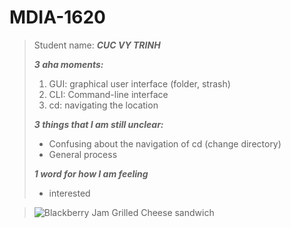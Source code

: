 # MDIA-1620
>Student name: ***CUC VY TRINH***
>
> ***3 aha moments:***
> 1. GUI: graphical user interface (folder, strash)
> 2. CLI: Command-line interface
> 3. cd: navigating the location
>
> ***3 things that I am still unclear:***
> - Confusing about the navigation of cd (change directory)
> - General process
>   
> ***1 word for how I am feeling***
>-  interested

> ![Blackberry Jam Grilled Cheese sandwich](https://oregon-berries.com/wp-content/uploads/2023/09/oregon-berries-cosettes-kitchen-blackberry-jam-turkey-grilled-cheese.jpg)

